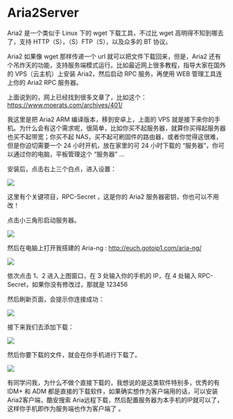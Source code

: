 # Aria2Server

Aria2 是一个类似于 Linux 下的 wget 下载工具，不过比 wget 高明得不知到哪去了，支持 HTTP（S），（S）FTP（S），以及众多的 BT 协议。

Aria2 如果像 wget 那样传递一个 url 就可以把文件下载回来，但是，Aria2 还有个吊炸天的功能，支持服务端模式运行。比如最近网上很多教程，指导大家在国外的 VPS（云主机）上安装 Aria2，然后启动 RPC 服务，再使用 WEB 管理工具连上你的 Aria2 RPC 服务器。

上面说到的，网上已经找到很多文章了，比如这个：https://www.moerats.com/archives/401/

我这里是把 Aria2  ARM 编译版本，移到安卓上，上面的 VPS 就是接下来你的手机。为什么会有这个需求呢，很简单，比如你买不起服务器，就算你买得起服务器也买不起带宽；你买不起 NAS，买不起可刷固件的路由器，或者你觉得这很难，但是你迫切需要一个 24 小时开机，放在家里的可 24 小时下载的 “服务器”，你可以通过你的电脑，平板管理这个 “服务器” …

安装后，点击右上三个白点，进入设置：

![](http://euch.gotoip1.com/uploads/74206134-fb10-4935-b755-cf11cffee6d8.png)

这里有个关键项目，RPC-Secret ，这是你的 Aria2 服务器密钥，你也可以不用改！

点击小三角形启动服务器。

![](http://euch.gotoip1.com/uploads/ad189e45-e222-45f8-b756-ff5dc44d325a.png)

然后在电脑上打开我搭建的 Aria-ng : http://euch.gotoip1.com/aria-ng/

![](http://euch.gotoip1.com/uploads/c17207a6-5139-442f-b3b1-714c7f18e3dd.png)

依次点击 1、2 进入上图窗口，在 3 处输入你的手机的 IP，在 4 处输入 RPC-Secret，如果你没有修改过，那就是 123456

然后刷新页面，会提示你连接成功：

![](http://euch.gotoip1.com/uploads/02cf376d-16dc-495d-9a1a-b866437b7dab.png)

接下来我们去添加下载：

![](http://euch.gotoip1.com/uploads/2d638a89-5586-4d5a-8062-ece95b738d1c.png)

然后你要下载的文件，就会在你手机进行下载了。

![](http://euch.gotoip1.com/uploads/2c9e0a42-734b-4536-8ef8-a9e437c56f05.png)

有同学问我，为什么不做个直接下载的，我想说的是这类软件特别多，优秀的有 IDM+ 和 ADM 都是直接的下载软件，如果确实想作为客户端用的话，可以安装 Aria2客户端，酷安搜索 Aria远程下载，然后配置服务器为本手机的IP就可以了，这样你手机即作为服务端也作为客户端了 。
